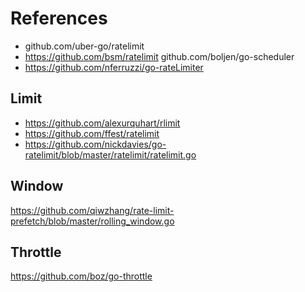 # References
- github.com/uber-go/ratelimit
- https://github.com/bsm/ratelimit
github.com/boljen/go-scheduler
- https://github.com/nferruzzi/go-rateLimiter

## Limit
- https://github.com/alexurquhart/rlimit
- https://github.com/ffest/ratelimit
- https://github.com/nickdavies/go-ratelimit/blob/master/ratelimit/ratelimit.go

## Window
https://github.com/qiwzhang/rate-limit-prefetch/blob/master/rolling_window.go

## Throttle
https://github.com/boz/go-throttle